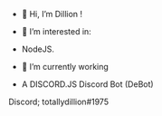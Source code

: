 - 👋 Hi, I’m Dillion !

- 👀 I’m interested in:
- NodeJS.

- 🌱 I’m currently working
- A DISCORD.JS Discord Bot (DeBot)

Discord; totallydillion#1975

<!---
totallydillion/totallydillion is a ✨ special ✨ repository because its `README.md` (this file) appears on your GitHub profile.
You can click the Preview link to take a look at your changes.
--->
